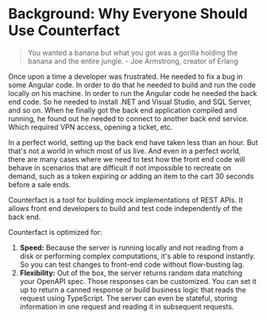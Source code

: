 # Background: Why Everyone Should Use Counterfact

> You wanted a banana but what you got was a gorilla holding the banana and the entire jungle. - Joe Armstrong, creator of Erlang

Once upon a time a developer was frustrated. He needed to fix a bug in some Angular code. In order to do that he needed to build and run the code locally on his machine. In order to run the Angular code he needed the back end code. So he needed to install .NET and Visual Studio, and SQL Server, and so on. When he finally got the back end application compiled and running, he found out he needed to connect to another back end service. Which required VPN access, opening a ticket, etc.

In a perfect world, setting up the back end have taken less than an hour. But that's not a world in which most of us live. And even in a perfect world, there are many cases where we need to test how the front end code will behave in scenarios that are difficult if not impossible to recreate on demand, such as a token expiring or adding an item to the cart 30 seconds before a sale ends.

Counterfact is a tool for building mock implementations of REST APIs. It allows front end developers to build and test code independently of the back end.

Counterfact is optimized for:

1. **Speed:** Because the server is running locally and not reading from a disk or performing complex computations, it's able to respond instantly. So you can test changes to front-end code without flow-busting lag.
2. **Flexibility:** Out of the box, the server returns random data matching your OpenAPI spec. Those responses can be customized. You can set it up to return a canned response or build business logic that reads the request using TypeScript. The server can even be stateful, storing information in one request and reading it in subsequent requests.
